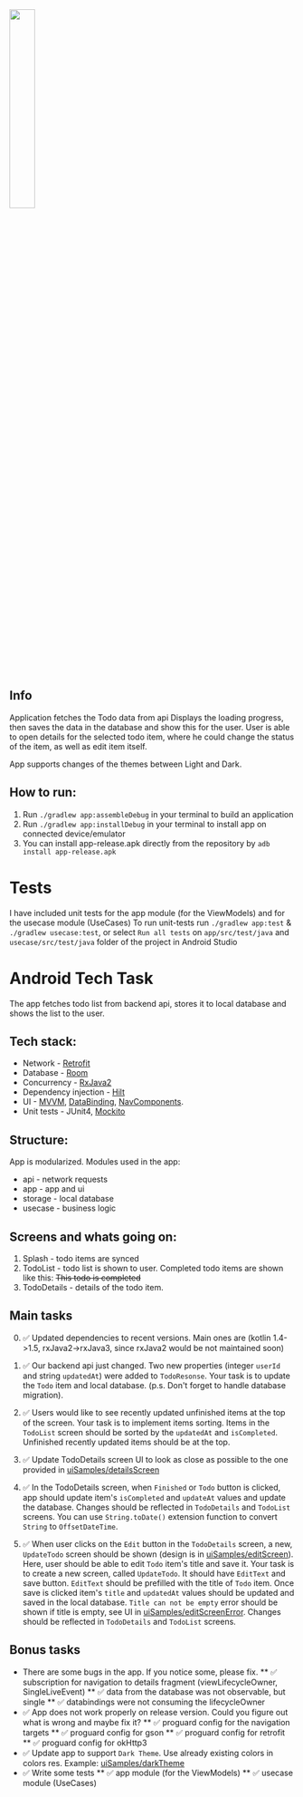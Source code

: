 <img src="uiSamples/app_usage.gif" width="30%" height="30%">

## Info

Application fetches the Todo data from api
Displays the loading progress, then saves the data in the database and show this for the user. 
User is able to open details for the selected todo item, where he could change the status of the item, as well as edit item itself.

App supports changes of the themes between Light and Dark.

## How to run:

1. Run `./gradlew app:assembleDebug` in your terminal to build an application
2. Run `./gradlew app:installDebug` in your terminal to install app on connected device/emulator
3. You can install app-release.apk directly from the repository by `adb install app-release.apk`

# Tests

I have included unit tests for the app module (for the ViewModels) and for the usecase module (UseCases)
To run unit-tests run `./gradlew app:test` & `./gradlew usecase:test`, or select `Run all tests` on `app/src/test/java` and `usecase/src/test/java` folder of the project in Android Studio

# Android Tech Task

The app fetches todo list from backend api, stores it to local database and shows the list to the user.

## Tech stack:  
* Network - <a href="https://square.github.io/retrofit/">Retrofit</a>
* Database - <a href="https://developer.android.com/training/data-storage/room">Room</a>
* Concurrency - <a href="https://github.com/ReactiveX/RxJava">RxJava2</a>
* Dependency injection - <a href="https://developer.android.com/training/dependency-injection/hilt-android">Hilt</a>
* UI - <a href="https://developer.android.com/topic/libraries/architecture/viewmodel">MVVM</a>, <a href="https://developer.android.com/topic/libraries/data-binding">DataBinding</a>, <a href="https://developer.android.com/guide/navigation/navigation-getting-started">NavComponents</a>.
* Unit tests - JUnit4, <a href="https://site.mockito.org/">Mockito</a>

## Structure:
App is modularized. Modules used in the app: 
* api - network requests
* app - app and ui
* storage - local database
* usecase - business logic

## Screens and whats going on:
1. Splash - todo items are synced
2. TodoList - todo list is shown to user. Completed todo items are shown like this: <strike>This todo is completed</strike>
3. TodoDetails - details of the todo item. 

## Main tasks
0. ✅ Updated dependencies to recent versions. Main ones are (kotlin 1.4->1.5, rxJava2->rxJava3, since rxJava2 would be not maintained soon)

1. ✅ Our backend api just changed. Two new properties (integer `userId` and string `updatedAt`)
  were added to `TodoResonse`. Your task is to update the `Todo` item and local database. 
  (p.s. Don't forget to handle database migration).

2. ✅ Users would like to see recently updated unfinished items at the top of the screen. 
 Your task is to implement items sorting. Items in the `TodoList` screen should be sorted by the 
 `updatedAt` and `isCompleted`. Unfinished recently updated items should be at the top.

3. ✅ Update TodoDetails screen UI to look as close as possible to the one provided in 
 <a href="https://github.com/NordPass/android-tech-task/tree/master/uiSamples/detailsScreen.jpg">uiSamples/detailsScreen</a>

4. ✅ In the TodoDetails screen, when `Finished` or `Todo` button is clicked, app should update
 item's `isCompleted` and `updateAt` values and update the database. Changes should be reflected in
 `TodoDetails` and `TodoList` screens. You can use `String.toDate()` extension function to convert 
 `String` to `OffsetDateTime`. 

5. ✅ When user clicks on the `Edit` button in the `TodoDetails` screen, a new, `UpdateTodo` screen
 should be shown (design is in  <a href="https://github.com/NordPass/android-tech-task/tree/master/uiSamples/editScreen.jpg">uiSamples/editScreen</a>). Here, user should be able to edit `Todo`
 item's title and save it. Your task is to create a new screen, called `UpdateTodo`. It should have
 `EditText` and save button. `EditText` should be prefilled with the title of `Todo` item.
 Once save is clicked item's `title` and `updatedAt` values should be updated and saved in the
 local database. `Title can not be empty` error should be shown if title is empty, see UI in <a href="https://github.com/NordPass/android-tech-task/tree/master/uiSamples/editScreenError.jpg">uiSamples/editScreenError</a>. Changes should be 
 reflected in `TodoDetails` and `TodoList` screens. 

## Bonus tasks
* There are some bugs in the app. If you notice some, please fix.
**  ✅ subscription for navigation to details fragment (viewLifecycleOwner, SingleLiveEvent)
**  ✅ data from the database was not observable, but single
**  ✅ databindings were not consuming the lifecycleOwner
* ✅ App does not work properly on release version. Could you figure out what is wrong and maybe fix it?
**  ✅ proguard config for the navigation targets
**  ✅ proguard config for gson
**  ✅ proguard config for retrofit
**  ✅ proguard config for okHttp3 
* ✅ Update app to support `Dark Theme`. Use already existing colors in colors res. Example: <a href="https://github.com/NordPass/android-tech-task/tree/master/uiSamples/darkTheme.jpg">uiSamples/darkTheme</a>
* ✅ Write some tests
**  ✅ app module (for the ViewModels) 
**  ✅ usecase module (UseCases)
